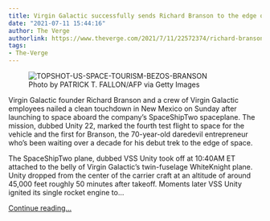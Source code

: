 ```yaml
---
title: Virgin Galactic successfully sends Richard Branson to the edge of space
date: "2021-07-11 15:44:16"
author: The Verge
authorlink: https://www.theverge.com/2021/7/11/22572374/richard-branson-virgin-galactic-space-unity
tags:
- The-Verge
---
```

<figure>
      <img alt="TOPSHOT-US-SPACE-TOURISM-BEZOS-BRANSON" src="https://cdn.vox-cdn.com/thumbor/7RRCxceUN-0bVX4WUjoaAIFAVqs=/14x0:4486x2981/1310x873/cdn.vox-cdn.com/uploads/chorus_image/image/69567345/1233923045.16.jpg" />
        <figcaption>Photo by PATRICK T. FALLON/AFP via Getty Images</figcaption>
    </figure>

  <p id="JUbA24">Virgin Galactic founder Richard Branson and a crew of Virgin Galactic employees nailed a clean touchdown in New Mexico on Sunday after launching to space aboard the company’s SpaceShipTwo spaceplane. The mission, dubbed Unity 22, marked the fourth test flight to space for the vehicle and the first for Branson, the 70-year-old daredevil entrepreneur who’s been waiting over a decade for his debut trek to the edge of space.</p>
<p id="w0wmrV">The SpaceShipTwo plane, dubbed VSS Unity took off at 10:40AM ET attached to the belly of Virgin Galactic’s twin-fuselage WhiteKnight plane. Unity dropped from the center of the carrier craft at an altitude of around 45,000 feet roughly 50 minutes after takeoff. Moments later VSS Unity ignited its single rocket engine to...</p>
  <p>
    <a href="https://www.theverge.com/2021/7/11/22572374/richard-branson-virgin-galactic-space-unity">Continue reading&hellip;</a>
  </p>